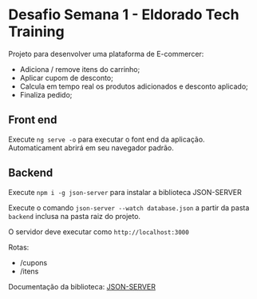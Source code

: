 # Desafio Semana 1 - Eldorado Tech Training

Projeto para desenvolver uma plataforma de E-commercer:
- Adiciona / remove itens do carrinho;
- Aplicar cupom de desconto;
- Calcula em tempo real os produtos adicionados e desconto aplicado;
- Finaliza pedido;

## Front end

Execute `ng serve -o` para executar o font end da aplicação. Automaticament abrirá em seu navegador padrão.

## Backend

Execute `npm i -g json-server` para instalar a biblioteca JSON-SERVER 

Execute o comando `json-server --watch database.json` a partir da pasta `backend` inclusa na pasta raiz do projeto.

O servidor deve executar como `http://localhost:3000`

Rotas:
- /cupons
- /itens

Documentação da biblioteca:
<a href="https://www.npmjs.com/package/json-server"> JSON-SERVER </a>
